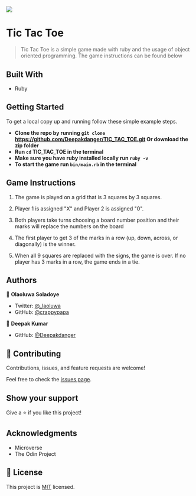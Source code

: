 # ![](https://img.shields.io/badge/Tic_Tac_Toe-blueviolet)

# Tic Tac Toe

> Tic Tac Toe is a simple game made with ruby and the usage of object oriented programming. The game instructions can be found below

## Built With

- Ruby

## Getting Started


To get a local copy up and running follow these simple example steps.


- **Clone the repo by running `git clone` https://github.com/Deepakdanger/TIC_TAC_TOE.git Or download the zip folder**
- **Run `cd` TIC_TAC_TOE in the terminal**
- **Make sure you have ruby installed locally run `ruby -v`**
- **To start the game run ```bin/main.rb``` in the terminal**

## Game Instructions

1. The game is played on a grid that is 3 squares by 3 squares.
2. Player 1 is assigned "X" and Player 2 is assigned "0".

3. Both players take turns choosing a board number position and their marks will replace the numbers on the board
4. The first player to get 3 of the marks in a row (up, down, across, or diagonally) is the winner.

5. When all 9 squares are replaced with the signs, the game is over. If no player has 3 marks in a row, the game ends in a tie.



## Authors

👤 **Olaoluwa Soladoye**

- Twitter: [@_laoluwa](https://twitter.com/_laoluwa/)
- GitHub: [@crappypapa](https://github.com/crappypapa/)

👤 **Deepak Kumar**


- GitHub: [@Deepakdanger](https://github.com/Deepakdanger)

## 🤝 Contributing

Contributions, issues, and feature requests are welcome!

Feel free to check the [issues page](issues/).

## Show your support

Give a ⭐️ if you like this project!

## Acknowledgments

- Microverse
- The Odin Project


## 📝 License

This project is [MIT](./LICENSE) licensed.
